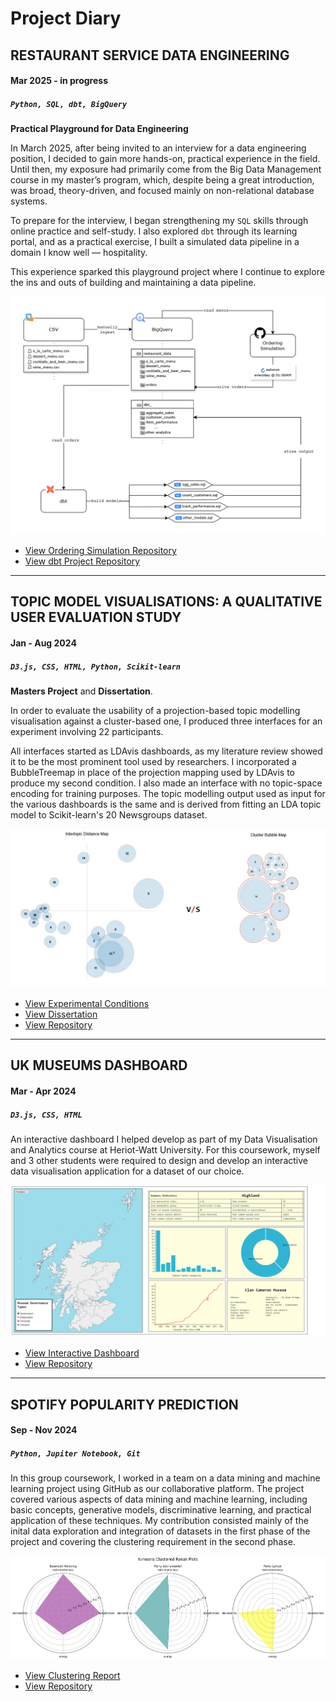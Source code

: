 # Project Diary

<!--- LOG TEMPLATE
## [PROJECT TITLE]
#### [MONTH - MONTH] (Jan - Feb) [YEAR] (2024) 
##### [TECHNOLOGIES, LANGUAGES, LIBRARIES] (`D3.js, CSS, HTML`)
[SHORT DESCRIPTION]
(An interactive dashboard I helped develop as part of my Data Visualisation and Analytics course at Heriot-Watt University. For this coursework, myself and 3 other students were required to design and develop an interactive data visualisation application for a dataset of our choice.)

[IMG LINK]()
[PRODUCT LINK]()
[REPO LINK]()
--->

## RESTAURANT SERVICE DATA ENGINEERING
#### Mar 2025 - in progress
##### `Python, SQL, dbt, BigQuery`
**Practical Playground for Data Engineering**

In March 2025, after being invited to an interview for a data engineering position, I decided to gain more hands-on, practical experience in the field. Until then, my exposure had primarily come from the Big Data Management course in my master’s program, which, despite being a great introduction, was broad, theory-driven, and focused mainly on non-relational database systems.

To prepare for the interview, I began strengthening my `SQL` skills through online practice and self-study. I also explored `dbt` through its learning portal, and as a practical exercise, I built a simulated data pipeline in a domain I know well — hospitality.

This experience sparked this playground project where I continue to explore the ins and outs of building and maintaining a data pipeline.


![Data Pipeline Flowchart](https://raw.githubusercontent.com/my-ood/restaurant-data-analytics/refs/heads/main/restaurant_ordering_pipeline_diagram.png)

- [View Ordering Simulation Repository](https://github.com/verbal-ale/restaurant_service_simulation)
- [View dbt Project Repository](https://github.com/my-ood/restaurant-data-analytics)

---

## TOPIC MODEL VISUALISATIONS: A QUALITATIVE USER EVALUATION STUDY
#### Jan - Aug 2024
##### `D3.js, CSS, HTML, Python, Scikit-learn`
**Masters Project** and **Dissertation**.

In order to evaluate the usability of a projection-based topic modelling visualisation against a cluster-based one, I produced three interfaces for an experiment involving 22 participants.

All interfaces started as LDAvis dashboards, as my literature review showed it to be the most prominent tool used by researchers. I incorporated a BubbleTreemap in place of the projection mapping used by LDAvis to produce my second condition. I also made an interface with no topic-space encoding for training purposes. The topic modelling output used as input for the various dashboards is the same and is derived from fitting an LDA topic model to Scikit-learn's 20 Newsgroups dataset.

![Demo Screenshot](https://raw.githubusercontent.com/verbal-ale/ldavis-vs-bubblemap/master/src/demo_screenshot.jpg)

- [View Experimental Conditions](https://verbal-ale.github.io/ldavis-vs-bubblemap/)
- [View Dissertation](https://github.com/verbal-ale/ldavis-vs-bubblemap/tree/master/doc/topic_modelling_vis_comparison_a_varbanov_dissertation.pdf)
- [View Repository](https://github.com/verbal-ale/ldavis-vs-bubblemap/)

---

## UK MUSEUMS DASHBOARD
#### Mar - Apr 2024 
##### `D3.js, CSS, HTML`

An interactive dashboard I helped develop as part of my Data Visualisation and Analytics course at Heriot-Watt University. For this coursework, myself and 3 other students were required to design and develop an interactive data visualisation application for a dataset of our choice.

![Dashboard Overview](https://raw.githubusercontent.com/verbal-ale/uk-museums-dashboard/main/media/dashboard_overview.png)

- [View Interactive Dashboard](https://verbal-ale.github.io/uk-museums-dashboard/)
- [View Repository](https://github.com/verbal-ale/uk-museums-dashboard)

---


## SPOTIFY POPULARITY PREDICTION
#### Sep - Nov 2024 
##### `Python, Jupiter Notebook, Git`

In this group coursework, I worked in a team on a data mining and machine learning project using GitHub as our collaborative platform. The project covered various aspects of data mining and machine learning, including basic concepts, generative models, discriminative learning, and practical application of these techniques. My contribution consisted mainly of the inital data exploration and integration of datasets in the first phase of the project and covering the clustering requirement in the second phase.

![Clustering Report Image](https://raw.githubusercontent.com/verbal-ale/spotify-popularity-prediction/master/assets/k-means_radar_plots.png)

- [View Clustering Report](https://github.com/verbal-ale/spotify-popularity-prediction/tree/master/notebooks/models/Clustering)
- [View Repository](https://github.com/verbal-ale/spotify-popularity-prediction/tree/master)


<!--- 
## Realistic 3D Composition of a Refurbished House

My parents have this house in the country side, an hour and a half drive from where they live now. They want to refurbish it completely (it's a very old house) and eventually move there when they both retire. As I ahd Architectual 3D Design in university I decided to create a 3D model of the future building. I had my dad draw a couple of rough blueprints and put in the measurements of the house. From there me and my parents would have skype sessions now and again so they can have their input on what ot be done and give opinion on what has been done so far. 

### 26.02.2018
Completed building with tiled roof, some PVC windows

![1st Floor Layout](https://github.com/verbal-ale/villa-project/blob/master/1st%20Floor%20Layout%20Qucik%20Render.jpg?raw=true) 
![2nd Floor Layout](https://github.com/verbal-ale/villa-project/blob/master/2nd%20Floor%20Layout%20Qucik%20Render.jpg?raw=true) 
![Exterior](https://github.com/verbal-ale/villa-project/blob/master/Exterior%20Qucik%20Render.jpg?raw=true) 
![Windows](https://github.com/verbal-ale/villa-project/blob/master/Windows.jpg?raw=true) 
--->
